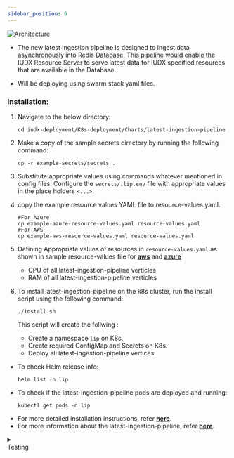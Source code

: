```yaml
---
sidebar_position: 9
---
```

<div class="img_background">
<div style={{textAlign: 'center'}}>

![Architecture](../../../resources/auth/lip_server-arch.png)
</div></div>

+ The new latest ingestion pipeline is designed to ingest data asynchronously into Redis Database. This pipeline would enable the IUDX Resource Server to serve latest data for IUDX specified resources that are available in the Database.

+ Will be deploying using swarm stack yaml files.


### Installation:

1. Navigate to the below directory:
    ```
    cd iudx-deployment/K8s-deployment/Charts/latest-ingestion-pipeline
    ```

2. Make a copy of the sample secrets directory by running the following command:
    ```
    cp -r example-secrets/secrets .
    ```

3. Substitute appropriate values using commands whatever mentioned in config files. Configure the `secrets/.lip.env` file with appropriate values in the place holders `<...>`.

4. copy the example resource values YAML file to resource-values.yaml.

    ```
    #For Azure
    cp example-azure-resource-values.yaml resource-values.yaml
    #For AWS
    cp example-aws-resource-values.yaml resource-values.yaml

    ```

5. Defining Appropriate values of resources in `resource-values.yaml` as shown in sample resource-values file for **[aws](https://github.com/datakaveri/iudx-deployment/blob/4.5.0/K8s-deployment/Charts/latest-ingestion-pipeline/example-aws-resource-values.yaml)** and **[azure](https://github.com/datakaveri/iudx-deployment/blob/4.5.0/K8s-deployment/Charts/latest-ingestion-pipeline/example-azure-resource-values.yaml)**

    - CPU of all latest-ingestion-pipeline verticles
    - RAM of all latest-ingestion-pipeline verticles 


6. To install latest-ingestion-pipeline on the k8s cluster, run the install script using the following command:
    ```
    ./install.sh
    ```
    This script will create the follwing :

    - Create a namespace `lip` on K8s.
    - Create required ConfigMap and Secrets on K8s.
    - Deploy all latest-ingestion-pipeline vertices.


- To check Helm release info:
    ```
    helm list -n lip
    ```
- To check if the latest-ingestion-pipeline pods are deployed and running:
    ```
    kubectl get pods -n lip
    ```
- For more detailed installation instructions, refer **[here](https://github.com/datakaveri/iudx-deployment/tree/4.5.0/K8s-deployment/Charts/latest-ingestion-pipeline#introduction)**.
- For more information about the latest-ingestion-pipeline, refer **[here](https://github.com/datakaveri/iudx-deployment/tree/4.5.0/K8s-deployment/Charts/latest-ingestion-pipeline#introduction)**.


<details>
<summary><div class="style">Testing</div></summary>

1. RMQ-LIP Pipeline Test

    a. Test the publishing of messages to exchange and routing to queue through a Python script

       1. Create Python Virtual Environment
          ```
          # Create venv
          python3 -m venv /home/iudx/.venv/iudx-tests

          # Activate venv
          source /home/iudx/.venv/iudx-tests/bin/activate
          ```

       2. Install All Necessary Packages from `requirements.txt`
          ```
          pip install -r requirements.txt
          ```

       3. Configure Test Exchanges as Follows

          | VHOST | Exchange Name | Type of Exchange |
          |-------|---------------|------------------|
          | IUDX  | test-itms      | topic            |

       4. Configure Exchange-Queue Binding as Follows

          | VHOST | Exchange   | Queue     | Routing   |
          |-------|------------|-----------|-----------|
          | IUDX  | test-itms  | database  | key       |
          | IUDX  | test-itms  | redis-latest | key     |

       5. Configure Parameters in the Python Script:
          
          ```
            # admin username
            username = ''
            # admin password
            password = ''
            # Public domain RMQ domain name
            host = ''
            # Public AMQPS port
            port = 
          ``` 

       6. Run the Python Scripts

       7. Refer **[here](https://github.com/datakaveri/iudx-deployment/tree/5.0.0/K8s-deployment/Charts/databroker/tests)**    for more information.

    b. Test if the Messages have Reached the Redis
       
       1. Exec into redis container
           ```
            kubectl exec -it -n redis redis-redis-cluster-0 bash
           ```

       2. Login to redis server through redis-cli
           ```
            redis-cli -a `cat $REDIS_PASSWORD_FILE` -h localhost -c
           ```

       3. See if that packet has come to Redis  
           ```
           # get packets 
           json.get test_itms
           ```

    c. There are no error logs at latest ingestion pipeline pods  during the publication..
    
    
1. Check the logs of all pods in lip namespace, there should not be any error log. If it's there , please do necessary as specified/indicated by the log.

    ```
    kubectl logs -f -n lip <lip-pod-name>
    ```

</details>